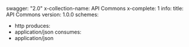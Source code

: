 swagger: "2.0"
x-collection-name: API Commons
x-complete: 1
info:
  title: API Commons
  version: 1.0.0
schemes:
- http
produces:
- application/json
consumes:
- application/json